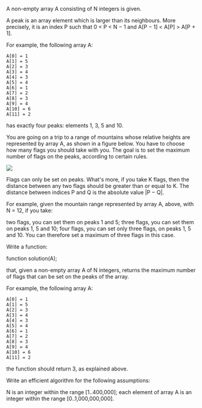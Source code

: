 A non-empty array A consisting of N integers is given.

A peak is an array element which is larger than its neighbours. More precisely, it is an index P such that 0 < P < N − 1 and A[P − 1] < A[P] > A[P + 1].

For example, the following array A:

    A[0] = 1
    A[1] = 5
    A[2] = 3
    A[3] = 4
    A[4] = 3
    A[5] = 4
    A[6] = 1
    A[7] = 2
    A[8] = 3
    A[9] = 4
    A[10] = 6
    A[11] = 2

has exactly four peaks: elements 1, 3, 5 and 10.

You are going on a trip to a range of mountains whose relative heights are represented by array A, as shown in a figure below. You have to choose how many flags you should take with you. The goal is to set the maximum number of flags on the peaks, according to certain rules.

![](https://codility-frontend-prod.s3.amazonaws.com/media/task_static/flags/static/images/auto/6f5e8faa3000c0a74157e6e0bc759b8a.png)

Flags can only be set on peaks. What's more, if you take K flags, then the distance between any two flags should be greater than or equal to K. The distance between indices P and Q is the absolute value |P − Q|.

For example, given the mountain range represented by array A, above, with N = 12, if you take:

two flags, you can set them on peaks 1 and 5;
three flags, you can set them on peaks 1, 5 and 10;
four flags, you can set only three flags, on peaks 1, 5 and 10.
You can therefore set a maximum of three flags in this case.

Write a function:

function solution(A);

that, given a non-empty array A of N integers, returns the maximum number of flags that can be set on the peaks of the array.

For example, the following array A:

    A[0] = 1
    A[1] = 5
    A[2] = 3
    A[3] = 4
    A[4] = 3
    A[5] = 4
    A[6] = 1
    A[7] = 2
    A[8] = 3
    A[9] = 4
    A[10] = 6
    A[11] = 2

the function should return 3, as explained above.

Write an efficient algorithm for the following assumptions:

N is an integer within the range [1..400,000];
each element of array A is an integer within the range [0..1,000,000,000].
